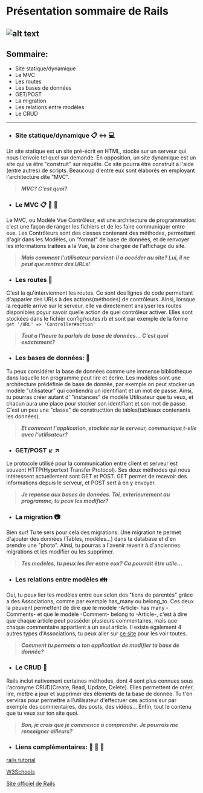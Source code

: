 # Présentation sommaire de Rails
![alt text](http://rubyonrails.org/images/rails-logo.svg "logo Rails")
---

## Sommaire:
* Site statique/dynamique
* Le MVC
* Les routes
* Les bases de données
* GET/POST
* La migration
* Les relations entre modèles
* Le CRUD

---

* ### Site statique/dynamique :clipboard: :left_right_arrow: :computer:
Un site statique est un site pré-écrit en HTML, stocké sur un serveur qui nous l'envoie tel quel sur demande. En opposition, un site dynamique est un site qui va être "construit" sur requête. Ce site pourra être construit a l'aide (entre autres) de scripts. Beaucoup d'entre eux sont élaborés en employant l'architecture dite "MVC".

> **_MVC? C'est quoi?_**

* ### Le MVC :clipboard: :eyes: :iphone:
Le MVC, ou Modèle Vue Contrôleur, est une architecture de programmation: c'est une façon de ranger les fichiers et de les faire communiquer entre eux. Les Contrôleurs sont des classes contenant des méthodes, permettant d'agir dans les Modèles, un "format" de base de données, et de renvoyer les informations traitées a la Vue, la zone chargée de l'affichage du site.

> **_Mais comment l'utilisateur parvient-il a accéder au site? Lui, il ne peut que rentrer des URLs!_**

* ### Les routes :bullettrain_side:
C'est la qu'interviennent les routes. Ce sont des lignes de code permettant d'apparier des URLs à des actions(méthodes) de contrôleurs. Ainsi, lorsque la requète arrive sur le serveur, elle va directement analyser les routes disponibles poyur savoir quelle action de quel contrôleur activer. Elles sont stockées dans le fichier config/routes.rb et sont par exemple de la forme `get '/URL' => 'Controller#action'`

> **_Tout a l'heure tu parlais de base de données... C'est quoi exactement?_**

* ### Les bases de données: :book:
Tu peux considérer la base de données comme une immense bibliothèque dans laquelle ton programme peut lire et écrire. Les modèles sont une architecture prédéfinie de base de donnée, par exemple on peut stocker un modèle \"utilisateur\" qui contiendra un identifiant et un mot de passe. Ainsi, tu pourras créer autant d' \"instances\" de modèle Utilisateur que tu veux, et chacun aura une place pour stocker son identifiant et son mot de passe. C'est un peu une \"classe\" de constructtion de tables(tableaux contenants les données).

> **_Et comment l'application, stockée sur le serveur, communique t-elle avec l'utilisateur?_**

* ### GET/POST :arrow_lower_left: :arrow_upper_right:
Le protocole utilisé pour la communication entre client et serveur est souvent HTTP(Hypertext Transfer Protocol). Ses deux méthodes qui nous intéressent actuellement sont GET et POST. GET permet de recevoir des informations depuis le serveur, et POST sert à en y envoyer.

> **_Je repense aux bases de données. Toi, exterieurement au programme, tu peux les modifier?_**

* ### La migration :camera:
Bien sur! Tu te sers pour cela des migrations. Une migration te permet d'ajouter des données (Tables, modèles...) dans ta database et d'en prendre une "photo". Ainsi, tu pourras a l'avenir revenir à d'anciennes migrations et les modifier ou les supprimer.

> **_Tes modèles, tu peux les lier entre eux? Ca pourrait être utile..._**

* ### Les relations entre modèles :family:
Oui, tu peux lier tes modèles entre eux selon des "liens de parentés" grâce a des Associations, comme par exemple has\_many ou belong\_to. Ces deux la peuvent permettent de dire que le modèle -Article- has many -Comments- et que le modèle -Comment- belong to -Article-, c'est à dire que chaque article peut posséder plusieurs commentaires, mais que chaque commentaire appartient a un seul article. Il existe également 4 autres types d'Associations, tu peux aller sur [ce site](http://guides.rubyonrails.org/association_basics.html) pour les voir toutes.

> **_Comment tu permets a ton application de modifier ta base de donnée?_**

* ### Le CRUD :memo:
Rails inclut nativement certaines méthodes, dont 4 sont plus connues sous l'acronyme CRUD(Create, Read, Update, Delete). Elles permettent de créer, lire, mettre a jour et supprimer des éléments de ta base de donnée. Tu t'en serviras pour permettre a l'utilisateur d'effectuer ces actions sur par exemple des commentaires, des posts, des vidéos... Enfin, tout le contenu que tu veux sur ton site quoi.

> **_Bon, je crois que je commence a comprendre. Je pourrais me renseigner ailleurs?_**

* ### Liens complémentaires: :book: :book: :book:
[rails tutorial](http://french.railstutorial.org/chapters/beginning)

[W3Schools](https://www.w3schools.com/tags/ref_httpmethods.asp)

[Site officiel de Rails](http://rubyonrails.org/)
